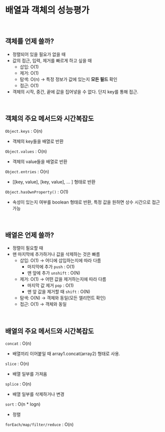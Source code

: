 # 배열과 객체의 성능평가

<br>

## 객체를 언제 쓸까?

- 정렬되어 있을 필요가 없을 때
- 값의 접근, 입력, 제거를 빠르게 하고 싶을 때
  - 삽입: O(1)
  - 제거: O(1)
  - 탐색: O(n) → 특정 정보가 값에 있는지 **모든 필드** 확인
  - 접근: O(1)
- 객체의 시작, 중간, 끝에 값을 집어넣을 수 없다. 단지 key를 통해 접근.

<br>

## 객체의 주요 메서드와 시간복잡도

`Object.keys` : O(n)

- 객체의 key들을 배열로 반환

`Object.values` : O(n)

- 객체의 value들을 배열로 반환

`Object.entries` : O(n)

- [[key, value], [key, value], ... ] 형태로 반환

`Object.hasOwnProperty()` : O(1)

- 속성이 있는지 여부를 boolean 형태로 반환, 특정 값을 원하면 상수 시간으로 접근 가능

<br>

## 배열은 언제 쓸까?

- 정렬이 필요할 때
- 맨 마지막에 추가하거나 값을 삭제하는 것은 빠름
  - 삽입: O(1) → 어디에 삽입하는지에 따라 다름
    - 마지막에 추가 `push` : O(1)
    - 맨 앞에 추가 `unshift` : O(N)
  - 제거: O(1) → 어떤 값을 제거하는지에 따라 다름
    - 마지막 값 제거 `pop` : O(1)
    - 맨 앞 값을 제거할 때 `shift` : O(N)
  - 탐색: O(N) → 객체와 동일(모든 엘리먼트 확인)
  - 접근: O(1) → 객체와 동일

<br>

## 배열의 주요 메서드와 시간복잡도

`concat` : O(n)

- 배열끼리 이어붙일 때 array1.concat(array2) 형태로 사용.

`slice` : O(n)

- 배열 일부를 가져옴

`splice` : O(n)

- 배열 일부를 삭제하거나 변경

`sort` : O(n \* logn)

- 정렬

`forEach/map/filter/reduce` : O(n)
